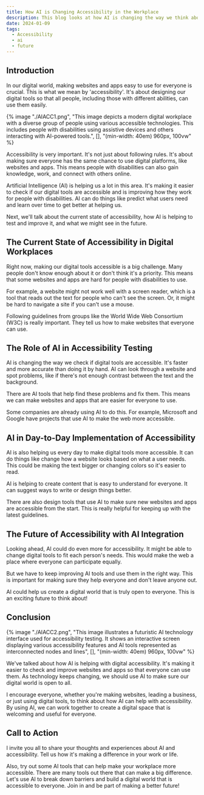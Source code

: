 ```yaml
---
title: How AI is Changing Accessibility in the Workplace
description: This blog looks at how AI is changing the way we think about and manage accessibility in digital spaces.
date: 2024-01-09
tags:
  - Accessibility
  - ai
  - future
---
```


## Introduction

In our digital world, making websites and apps easy to use for everyone is crucial. This is what we mean by 'accessibility'. It's about designing our digital tools so that all people, including those with different abilities, can use them easily.

{% image "./AIACC1.png", "This image depicts a modern digital workplace with a diverse group of people using various accessible technologies. This includes people with disabilities using assistive devices and others interacting with AI-powered tools.", [], "(min-width: 40em) 960px, 100vw" %}

Accessibility is very important. It's not just about following rules. It's about making sure everyone has the same chance to use digital platforms, like websites and apps. This means people with disabilities can also gain knowledge, work, and connect with others online.

Artificial Intelligence (AI) is helping us a lot in this area. It's making it easier to check if our digital tools are accessible and is improving how they work for people with disabilities. AI can do things like predict what users need and learn over time to get better at helping us.

Next, we'll talk about the current state of accessibility, how AI is helping to test and improve it, and what we might see in the future.

## The Current State of Accessibility in Digital Workplaces

Right now, making our digital tools accessible is a big challenge. Many people don't know enough about it or don't think it's a priority. This means that some websites and apps are hard for people with disabilities to use.

For example, a website might not work well with a screen reader, which is a tool that reads out the text for people who can't see the screen. Or, it might be hard to navigate a site if you can't use a mouse.

Following guidelines from groups like the World Wide Web Consortium (W3C) is really important. They tell us how to make websites that everyone can use.

## The Role of AI in Accessibility Testing

AI is changing the way we check if digital tools are accessible. It's faster and more accurate than doing it by hand. AI can look through a website and spot problems, like if there's not enough contrast between the text and the background.

There are AI tools that help find these problems and fix them. This means we can make websites and apps that are easier for everyone to use.

Some companies are already using AI to do this. For example, Microsoft and Google have projects that use AI to make the web more accessible.

## AI in Day-to-Day Implementation of Accessibility

AI is also helping us every day to make digital tools more accessible. It can do things like change how a website looks based on what a user needs. This could be making the text bigger or changing colors so it's easier to read.

AI is helping to create content that is easy to understand for everyone. It can suggest ways to write or design things better.

There are also design tools that use AI to make sure new websites and apps are accessible from the start. This is really helpful for keeping up with the latest guidelines.

## The Future of Accessibility with AI Integration

Looking ahead, AI could do even more for accessibility. It might be able to change digital tools to fit each person's needs. This would make the web a place where everyone can participate equally.

But we have to keep improving AI tools and use them in the right way. This is important for making sure they help everyone and don't leave anyone out.

AI could help us create a digital world that is truly open to everyone. This is an exciting future to think about!

## Conclusion

{% image "./AIACC2.png", "This image illustrates a futuristic AI technology interface used for accessibility testing. It shows an interactive screen displaying various accessibility features and AI tools represented as interconnected nodes and lines", [], "(min-width: 40em) 960px, 100vw" %}

We've talked about how AI is helping with digital accessibility. It's making it easier to check and improve websites and apps so that everyone can use them. As technology keeps changing, we should use AI to make sure our digital world is open to all.

I encourage everyone, whether you're making websites, leading a business, or just using digital tools, to think about how AI can help with accessibility. By using AI, we can work together to create a digital space that is welcoming and useful for everyone.

## Call to Action

I invite you all to share your thoughts and experiences about AI and accessibility. Tell us how it's making a difference in your work or life.

Also, try out some AI tools that can help make your workplace more accessible. There are many tools out there that can make a big difference. Let's use AI to break down barriers and build a digital world that is accessible to everyone. Join in and be part of making a better future!
